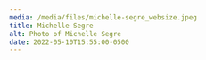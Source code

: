 ```yaml
---
media: /media/files/michelle-segre_websize.jpeg
title: Michelle Segre
alt: Photo of Michelle Segre
date: 2022-05-10T15:55:00-0500
---
```

